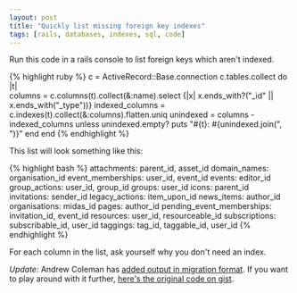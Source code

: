 ```yaml
---
layout: post
title: "Quickly list missing foreign key indexes"
tags: [rails, databases, indexes, sql, code]
---
```

Run this code in a rails console to list foreign keys which aren't indexed.

{% highlight ruby %}
c = ActiveRecord::Base.connection
c.tables.collect do |t|  
  columns = c.columns(t).collect(&:name).select {|x| x.ends_with?("_id" || x.ends_with("_type"))}
  indexed_columns = c.indexes(t).collect(&:columns).flatten.uniq
  unindexed = columns - indexed_columns
  unless unindexed.empty?
    puts "#{t}: #{unindexed.join(", ")}"
  end
end
{% endhighlight %}

This list will look something like this:

{% highlight bash %}
attachments: parent_id, asset_id
domain_names: organisation_id
event_memberships: user_id, event_id
events: editor_id
group_actions: user_id, group_id
groups: user_id
icons: parent_id
invitations: sender_id
legacy_actions: item_upon_id
news_items: author_id
organisations: midas_id
pages: author_id
pending_event_memberships: invitation_id, event_id
resources: user_id, resourceable_id
subscriptions: subscribable_id, user_id
taggings: tag_id, taggable_id, user_id
{% endhighlight %}

For each column in the list, ask yourself why you don't need an index.

_Update:_ Andrew Coleman has [added output in migration format](http://penguincoder.org/pages/A_Slightly_Better_Way_To_Find_Missing_Foreign_Key_Indexes).  If you want to play around with it further, [here's the original code on gist](http://gist.github.com/191181).